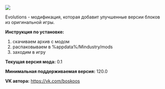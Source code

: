 ![](https://i.ibb.co/jkd3yCf/vk-logo.png)

Evolutions - модификация, которая добавит улучшенные версии блоков из оригинальной игры.

**Инструкция по установке:**
1. скачиваем архив с модом
2. распаковываем в %appdata%/Mindustry/mods
3. заходим в игру

**Текущая версия мода:** 0.1

**Минимальная поддерживаемая версия:** 120.0

**VK автора:** https://vk.com/boskoos
